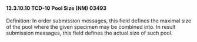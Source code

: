 #### 13.3.10.10 TCD-10 Pool Size (NM) 03493

Definition: In order submission messages, this field defines the maximal size of the pool where the given specimen may be combined into. In result submission messages, this field defines the actual size of such pool.

